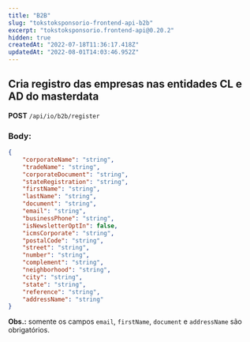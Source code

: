 ```yaml
---
title: "B2B"
slug: "tokstoksponsorio-frontend-api-b2b"
excerpt: "tokstoksponsorio.frontend-api@0.20.2"
hidden: true
createdAt: "2022-07-18T11:36:17.418Z"
updatedAt: "2022-08-01T14:03:46.952Z"
---
```

## Cria registro das empresas nas entidades CL e AD do masterdata

**POST** `/api/io/b2b/register`

### Body:
```json
{
    "corporateName": "string",
    "tradeName": "string",
    "corporateDocument": "string",
    "stateRegistration": "string",
    "firstName": "string",
    "lastName": "string",
    "document": "string",
    "email": "string",
    "businessPhone": "string",
    "isNewsletterOptIn": false,
    "icmsCorporate": "string",
    "postalCode": "string",
    "street": "string",
    "number": "string",
    "complement": "string",
    "neighborhood": "string",
    "city": "string",
    "state": "string",
    "reference": "string",
    "addressName": "string"
}
```

**Obs.:** somente os campos `email`, `firstName`, `document` e `addressName` são obrigatórios.